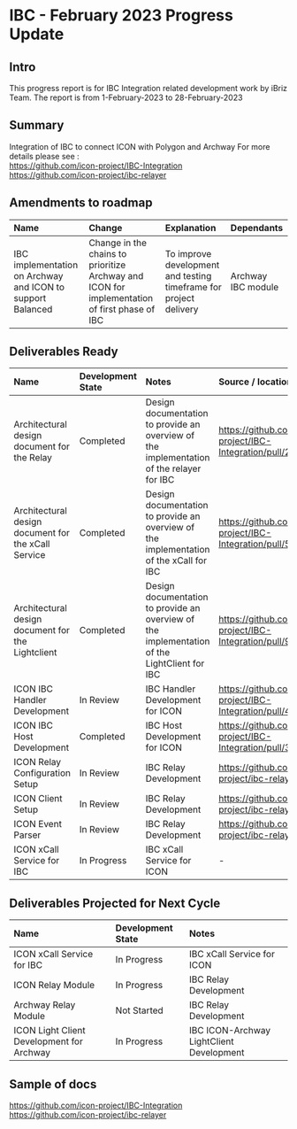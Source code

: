 # IBC - February 2023 Progress Update

## Intro
This progress report is for IBC Integration related development work by iBriz Team. The report is from  1-February-2023 to 28-February-2023

## Summary
Integration of IBC to connect ICON with Polygon and Archway
For more details please see : <br>
https://github.com/icon-project/IBC-Integration <br>
https://github.com/icon-project/ibc-relayer

## Amendments to roadmap

| Name  | Change | Explanation | Dependants |
| :-----| :-------| :----------| :----------|
| IBC implementation on Archway and ICON to support Balanced | Change in the chains to prioritize Archway and ICON for implementation of first phase of IBC | To improve development and testing timeframe for project delivery | Archway IBC module |

## Deliverables Ready

| Name | Development State | Notes | Source / location |
|:----- |:------------------ | :----| :----------------| 
| Architectural design document for the Relay |Completed| Design documentation to provide an overview of the implementation of the relayer for IBC | https://github.com/icon-project/IBC-Integration/pull/23 |
| Architectural design document for the xCall Service | Completed| Design documentation to provide an overview of the implementation of the xCall for IBC | https://github.com/icon-project/IBC-Integration/pull/5 |
| Architectural design document for the Lightclient | Completed | Design documentation to provide an overview of the implementation of the LightClient for IBC | https://github.com/icon-project/IBC-Integration/pull/9 |
| ICON IBC Handler Development | In Review | IBC Handler Development for ICON | https://github.com/icon-project/IBC-Integration/pull/49 |
| ICON IBC Host Development | Completed | IBC Host Development for ICON | https://github.com/icon-project/IBC-Integration/pull/37 |
| ICON Relay Configuration Setup | In Review | IBC Relay Development | https://github.com/icon-project/ibc-relayer |
| ICON Client Setup | In Review | IBC Relay Development | https://github.com/icon-project/ibc-relayer |
| ICON Event Parser | In Review | IBC Relay Development | https://github.com/icon-project/ibc-relayer |
| ICON xCall Service for IBC | In Progress | IBC xCall Service for ICON | - |


## Deliverables Projected for Next Cycle


| Name | Development State | Notes |
|:-----|:------------------|:-----|
| ICON xCall Service for IBC | In Progress | IBC xCall Service for ICON |
| ICON Relay Module | In Progress | IBC Relay Development |
| Archway Relay Module | Not Started | IBC Relay Development |
| ICON Light Client Development for Archway | In Progress | IBC ICON-Archway LightClient Development |



## Sample of docs
https://github.com/icon-project/IBC-Integration <br>
https://github.com/icon-project/ibc-relayer

